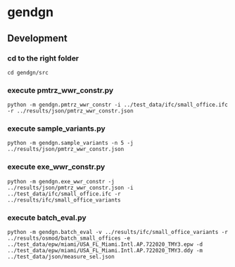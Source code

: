 # gendgn


## Development
### cd to the right folder 
```
cd gendgn/src
```

### execute pmtrz_wwr_constr.py
```
python -m gendgn.pmtrz_wwr_constr -i ../test_data/ifc/small_office.ifc -r ../results/json/pmtrz_wwr_constr.json
```

### execute sample_variants.py
```
python -m gendgn.sample_variants -n 5 -j ../results/json/pmtrz_wwr_constr.json
```

### execute exe_wwr_constr.py
```
python -m gendgn.exe_wwr_constr -j ../results/json/pmtrz_wwr_constr.json -i ../test_data/ifc/small_office.ifc -r ../results/ifc/small_office_variants
```

### execute batch_eval.py
```
python -m gendgn.batch_eval -v ../results/ifc/small_office_variants -r ../results/osmod/batch_small_offices -e ../test_data/epw/miami/USA_FL_Miami.Intl.AP.722020_TMY3.epw -d ../test_data/epw/miami/USA_FL_Miami.Intl.AP.722020_TMY3.ddy -m ../test_data/json/measure_sel.json
```